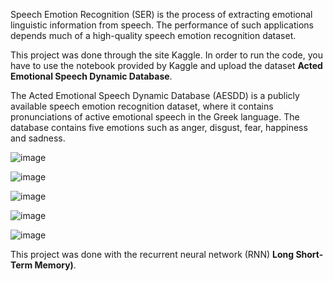 Speech Emotion Recognition (SER) is the process of extracting emotional linguistic information from speech.
The performance of such applications depends much of a high-quality speech emotion recognition dataset.

This project was done through the site Kaggle.
In order to run the code, you have to use the notebook provided by Kaggle and upload the dataset **Acted Emotional Speech Dynamic Database**.

The Acted Emotional Speech Dynamic Database (AESDD) is a publicly available speech emotion recognition dataset, where it contains
pronunciations of active emotional speech in the Greek language.
The database contains five emotions such as anger, disgust, fear, happiness and sadness.


![image](https://github.com/gbekthereal/Speech-Emotion-Recognition/assets/81323878/a5a42117-9b3c-44b1-b12e-2b056ec3c373)

![image](https://github.com/gbekthereal/Speech-Emotion-Recognition/assets/81323878/96efb639-4f89-4090-82f1-44856b961ec7)

![image](https://github.com/gbekthereal/Speech-Emotion-Recognition/assets/81323878/92439cbf-c2d1-4455-bf11-736459a7f081)

![image](https://github.com/gbekthereal/Speech-Emotion-Recognition/assets/81323878/b1e5f610-62c4-4ca6-aaca-d347fd0e54de)

![image](https://github.com/gbekthereal/Speech-Emotion-Recognition/assets/81323878/64b15ca1-3569-40a4-8e1f-d40e4773fd26)

This project was done with the recurrent neural network (RNN) **Long Short-Term Memory)**.
